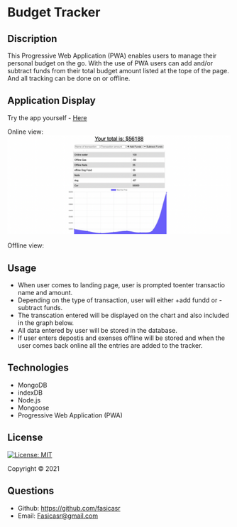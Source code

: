 # Budget Tracker

## Discription 

This Progressive Web Application (PWA) enables users to manage their personal budget on the go. With the use of PWA users can add and/or subtract funds from their total budget amount listed at the tope of the page. And all tracking can be done on or offline. 


## Application Display  

Try the app yourself - [Here](https://fsr-budget-tracker.herokuapp.com/)

Online view:
![Application image](/images/app.png)


Offline view:


## Usage

* When user comes to landing page, user is prompted toenter transactio name and amount. 
* Depending on the type of transaction, user will either +add fundd or -subtract funds.
* The transcation entered will be displayed on the chart and also included in the graph below.
* All data entered by user will be stored in the database. 
* If user enters depostis and exenses offline will be stored and when the user comes back online all the entries are added to the tracker. 



## Technologies 

* MongoDB
* indexDB
* Node.js
* Mongoose
* Progressive Web Application (PWA)


## License

[![License: MIT](https://img.shields.io/badge/License-MIT-yellow.svg)](https://opensource.org/licenses/MIT)

Copyright © 2021 

## Questions 

* Github: https://github.com/fasicasr
* Email: Fasicasr@gmail.com